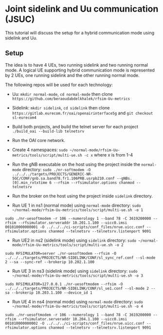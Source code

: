 # Joint sidelink and Uu communication (JSUC)
This tutorial will discuss the setup for a hybrid communication mode using sidelink and Uu.

## Setup
The idea is to have 4 UEs, two running sidelink and two running normal mode. A logical UE supporting hybrid communication mode is represented by 2 UEs, one running sidelink and the other running normal mode.

The following repos will be used for each technology:
- Uu: `mkdir normal-mode`, `cd normal-mode` then clone `https://github.com/beraoudabdelkhalek/rfsim-Uu-metrics`
- Sidelink: `mkdir sidelink`, `cd sidelink` then clone `https://gitlab.eurecom.fr/oai/openairinterface5g` and `git checkout sl-eurecom4`

- Build both projects, and build the telnet server for each project `./build_oai --build-lib telnetsrv`
- Run the OAI core network.
- Create 4 namespaces: `sudo ~/normal-mode/rfsim-Uu-metrics/tools/script/multi-ue.sh -c x` where x is from 1-4
- Run the gNB executable on the host using the project inside the `normal-mode` directory:
```sudo ./nr-softmodem -O ../../../targets/PROJECTS/GENERIC-NR-5GC/CONF/gnb.sa.band78.fr1.106PRB.usrpb210.conf --gNBs.[0].min_rxtxtime 6 --rfsim --rfsimulator.options chanmod --telnetsrv```
- Run the broker on the host using the project inside `sidelink` directory.
- Run UE 1 in ns1 (normal mode) using `normal-mode` directory:
`sudo ~/normal-mode/rfsim-Uu-metrics/tools/script/multi-ue.sh -o 1`

```sudo ./nr-uesoftmodem -r 106 --numerology 1 --band 78 -C 3619200000 --rfsim --rfsimulator.serveraddr 10.201.1.100 --uicc0.imsi 001010000000001 -O ../../../ci-scripts/conf_files/nrue.uicc.conf --rfsimulator.options chanmod --telnetsrv --telnetsrv.listenport 9091```

- Run UE2 in ns2 (sidelink mode) using `sidelink` directory:
`sudo ~/normal-mode/rfsim-Uu-metrics/tools/script/multi-ue.sh -o 2`

```sudo RFSIMULATOR=server ./nr-uesoftmodem --rfsim -O ../../../targets/PROJECTS/NR-SIDELINK/CONF/sl_sync_ref.conf --sl-mode 2 --sa --sync-ref --brokerip 10.202.1.100```

- Run UE 3 in ns3 (sidelink mode) using `sidelink` directory:
`sudo ~/normal-mode/rfsim-Uu-metrics/tools/script/multi-ue.sh -o 3`

```sudo RFSIMULATOR=127.0.0.1 ./nr-uesoftmodem --rfsim -O ../../../targets/PROJECTS/NR-SIDELINK/CONF/sl_ue1.conf --sl-mode 2 --sa --brokerip 10.203.1.100 --device_id 1```

- Run UE 4 in ns4 (normal mode) using `normal-mode` directory:
`sudo ~/normal-mode/rfsim-Uu-metrics/tools/script/multi-ue.sh -o 4`

```sudo ./nr-uesoftmodem -r 106 --numerology 1 --band 78 -C 3619200000 --rfsim --rfsimulator.serveraddr 10.204.1.100 --uicc0.imsi 001010000000002 -O ../../../ci-scripts/conf_files/nrue.uicc.conf --rfsimulator.options chanmod --telnetsrv --telnetsrv.listenport 9091```
